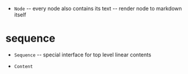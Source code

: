 - `Node` -- every node also contains its text -- render node to markdown itself

# sequence

- `Sequence` -- special interface for top level linear contents

- `Content`
